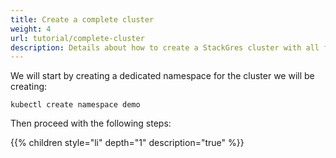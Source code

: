 ```yaml
---
title: Create a complete cluster
weight: 4
url: tutorial/complete-cluster
description: Details about how to create a StackGres cluster with all features.
---
```


We will start by creating a dedicated namespace for the cluster we will be creating:

```
kubectl create namespace demo
```

Then proceed with the following steps:

{{% children style="li" depth="1" description="true" %}}
